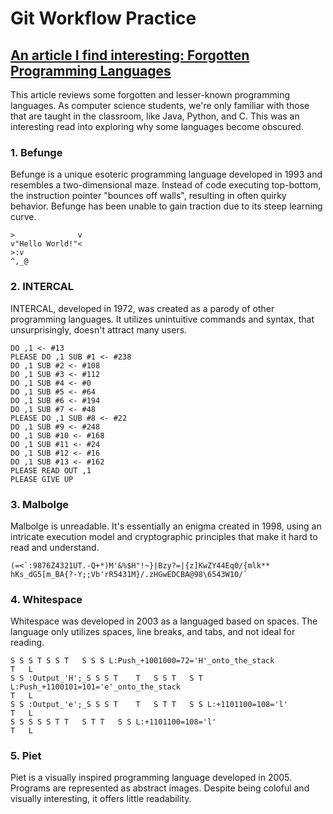 # Git Workflow Practice
## [An article I find interesting: Forgotten Programming Languages](https://dev.to/idurar/unearthing-the-forgotten-lesser-known-and-unused-programming-languages-4fdn)

This article reviews some forgotten and lesser-known programming languages. As computer science students, we're only familiar with those that are taught in the classroom, like Java, Python, and C. This was an interesting read into exploring why some languages become obscured.

### 1. Befunge
Befunge is a unique esoteric programming language developed in 1993 and resembles a two-dimensional maze. Instead of code executing top-bottom, the instruction pointer "bounces off walls", resulting in often quirky behavior. Befunge has been unable to gain traction due to its steep learning curve.
```
>              v
v"Hello World!"<
>:v
^,_@

```
### 2. INTERCAL
INTERCAL, developed in 1972, was created as a parody of other programming languages. It utilizes unintuitive commands and syntax, that unsurprisingly, doesn't attract many users.

```
DO ,1 <- #13
PLEASE DO ,1 SUB #1 <- #238
DO ,1 SUB #2 <- #108
DO ,1 SUB #3 <- #112
DO ,1 SUB #4 <- #0
DO ,1 SUB #5 <- #64
DO ,1 SUB #6 <- #194
DO ,1 SUB #7 <- #48
PLEASE DO ,1 SUB #8 <- #22
DO ,1 SUB #9 <- #248
DO ,1 SUB #10 <- #168
DO ,1 SUB #11 <- #24
DO ,1 SUB #12 <- #16
DO ,1 SUB #13 <- #162
PLEASE READ OUT ,1
PLEASE GIVE UP
```
### 3. Malbolge
Malbolge is unreadable. It's essentially an enigma created in 1998, using an intricate execution model and cryptographic principles that make it hard to read and understand.

```
(=<`:9876Z4321UT.-Q+*)M'&%$H"!~}|Bzy?=|{z]KwZY44Eq0/{mlk**
hKs_dG5[m_BA{?-Y;;Vb'rR5431M}/.zHGwEDCBA@98\6543W10/`
```
### 4. Whitespace
Whitespace was developed in 2003 as a languaged based on spaces. The language only utilizes spaces, line breaks, and tabs, and not ideal for reading.
```
S S S T S S T   S S S L:Push_+1001000=72='H'_onto_the_stack
T   L
S S :Output_'H';_S S S T    T   S S T   S T L:Push_+1100101=101='e'_onto_the_stack
T   L
S S :Output_'e';_S S S T    T   S T T   S S L:+1101100=108='l'
T   L
S S S S S T T   S T T   S S L:+1101100=108='l'
T   L
```
### 5.  Piet
Piet is a visually inspired programming language developed in 2005. Programs are represented as abstract images. Despite being coloful and visually interesting, it offers little readability.      